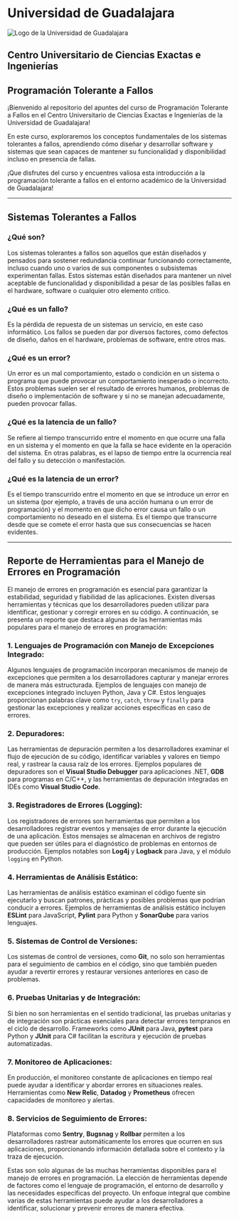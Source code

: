 
# Universidad de Guadalajara
![Logo de la Universidad de Guadalajara](http://www.cusur.udg.mx/es/sites/default/files/adjuntos/logo_udeg_color_horizontal_1.png)

## Centro Universitario de Ciencias Exactas e Ingenierías

## Programación Tolerante a Fallos

¡Bienvenido al repositorio del apuntes del curso de Programación Tolerante a Fallos en el Centro Universitario de Ciencias Exactas e Ingenierías de la Universidad de Guadalajara!

En este curso, exploraremos los conceptos fundamentales de los sistemas tolerantes a fallos, aprendiendo cómo diseñar y desarrollar software y sistemas que sean capaces de mantener su funcionalidad y disponibilidad incluso en presencia de fallas.

¡Que disfrutes del curso y encuentres valiosa esta introducción a la programación tolerante a fallos en el entorno académico de la Universidad de Guadalajara!


---


## Sistemas Tolerantes a Fallos

### ¿Qué son?
Los sistemas tolerantes a fallos son aquellos que están diseñados y pensados para sostener redundancia continuar funcionando correctamente, incluso cuando uno o varios de sus componentes o subsistemas experimentan fallas. Estos sistemas están diseñados para mantener un nivel aceptable de funcionalidad y disponibilidad a pesar de las posibles fallas en el hardware, software o cualquier otro elemento crítico.

### ¿Qué es un fallo?
Es la pérdida de repuesta de un sistemas un servicio, en este caso informático. Los fallos se pueden dar por diversos factores, como defectos de diseño, daños en el hardware, problemas de software, entre otros mas.

### ¿Qué es un error?
Un error es un mal comportamiento, estado o condición en un sistema o programa que puede provocar un comportamiento inesperado o incorrecto. Estos problemas suelen ser el resultado de errores humanos, problemas de diseño o implementación de software y si no se manejan adecuadamente, pueden provocar fallas.

### ¿Qué es la latencia de un fallo?
Se refiere al tiempo transcurrido entre el momento en que ocurre una falla en un sistema y el momento en que la falla se hace evidente en la operación del sistema. En otras palabras, es el lapso de tiempo entre la ocurrencia real del fallo y su detección o manifestación.

### ¿Qué es la latencia de un error?
Es el tiempo transcurrido entre el momento en que se introduce un error en un sistema (por ejemplo, a través de una acción humana o un error de programación) y el momento en que dicho error causa un fallo o un comportamiento no deseado en el sistema. Es el tiempo que transcurre desde que se comete el error hasta que sus consecuencias se hacen evidentes.


---


## Reporte de Herramientas para el Manejo de Errores en Programación

El manejo de errores en programación es esencial para garantizar la estabilidad, seguridad y fiabilidad de las aplicaciones. Existen diversas herramientas y técnicas que los desarrolladores pueden utilizar para identificar, gestionar y corregir errores en su código. A continuación, se presenta un reporte que destaca algunas de las herramientas más populares para el manejo de errores en programación:

### 1. **Lenguajes de Programación con Manejo de Excepciones Integrado:**

Algunos lenguajes de programación incorporan mecanismos de manejo de excepciones que permiten a los desarrolladores capturar y manejar errores de manera más estructurada. Ejemplos de lenguajes con manejo de excepciones integrado incluyen Python, Java y C#. Estos lenguajes proporcionan palabras clave como `try`, `catch`, `throw` y `finally` para gestionar las excepciones y realizar acciones específicas en caso de errores.

### 2. **Depuradores:**

Las herramientas de depuración permiten a los desarrolladores examinar el flujo de ejecución de su código, identificar variables y valores en tiempo real, y rastrear la causa raíz de los errores. Ejemplos populares de depuradores son el **Visual Studio Debugger** para aplicaciones .NET, **GDB** para programas en C/C++, y las herramientas de depuración integradas en IDEs como **Visual Studio Code**.

### 3. **Registradores de Errores (Logging):**

Los registradores de errores son herramientas que permiten a los desarrolladores registrar eventos y mensajes de error durante la ejecución de una aplicación. Estos mensajes se almacenan en archivos de registro que pueden ser útiles para el diagnóstico de problemas en entornos de producción. Ejemplos notables son **Log4j** y **Logback** para Java, y el módulo `logging` en Python.

### 4. **Herramientas de Análisis Estático:**

Las herramientas de análisis estático examinan el código fuente sin ejecutarlo y buscan patrones, prácticas y posibles problemas que podrían conducir a errores. Ejemplos de herramientas de análisis estático incluyen **ESLint** para JavaScript, **Pylint** para Python y **SonarQube** para varios lenguajes.

### 5. **Sistemas de Control de Versiones:**

Los sistemas de control de versiones, como **Git**, no solo son herramientas para el seguimiento de cambios en el código, sino que también pueden ayudar a revertir errores y restaurar versiones anteriores en caso de problemas.

### 6. **Pruebas Unitarias y de Integración:**

Si bien no son herramientas en el sentido tradicional, las pruebas unitarias y de integración son prácticas esenciales para detectar errores tempranos en el ciclo de desarrollo. Frameworks como **JUnit** para Java, **pytest** para Python y **JUnit** para C# facilitan la escritura y ejecución de pruebas automatizadas.

### 7. **Monitoreo de Aplicaciones:**

En producción, el monitoreo constante de aplicaciones en tiempo real puede ayudar a identificar y abordar errores en situaciones reales. Herramientas como **New Relic**, **Datadog** y **Prometheus** ofrecen capacidades de monitoreo y alertas.

### 8. **Servicios de Seguimiento de Errores:**

Plataformas como **Sentry**, **Bugsnag** y **Rollbar** permiten a los desarrolladores rastrear automáticamente los errores que ocurren en sus aplicaciones, proporcionando información detallada sobre el contexto y la traza de ejecución.

Estas son solo algunas de las muchas herramientas disponibles para el manejo de errores en programación. La elección de herramientas depende de factores como el lenguaje de programación, el entorno de desarrollo y las necesidades específicas del proyecto. Un enfoque integral que combine varias de estas herramientas puede ayudar a los desarrolladores a identificar, solucionar y prevenir errores de manera efectiva.
